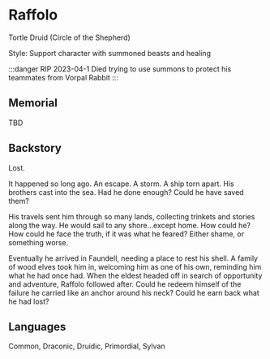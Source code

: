 # Raffolo

Tortle Druid (Circle of the Shepherd)

Style: Support character with summoned beasts and healing

:::danger RIP 2023-04-1
Died trying to use summons to protect his teammates from Vorpal Rabbit
:::

## Memorial
TBD

## Backstory

Lost.

It happened so long ago. An escape. A storm. A ship torn apart. His brothers cast into the sea. Had he done enough? Could he have saved them?

His travels sent him through so many lands, collecting trinkets and stories along the way. He would sail to any shore...except home. How could he? How could he face the truth, if it was what he feared? Either shame, or something worse.

Eventually he arrived in Faundell, needing a place to rest his shell. A family of wood elves took him in, welcoming him as one of his own, reminding him what he had once had. When the eldest headed off in search of opportunity and adventure, Raffolo followed after. Could he redeem himself of the failure he carried like an anchor around his neck? Could he earn back what he had lost?

## Languages
Common, Draconic, Druidic, Primordial, Sylvan
